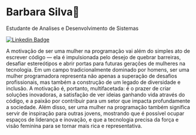 # Barbara Silva👋

Estudante de Analises e Desenvolvimento de Sistemas

[![Linkedin Badge](https://img.shields.io/badge/-barbara%20farias%20695049155-00875f?style=flat-square&logo=Linkedin&logoColor=white&link=https://www.linkedin.com/in/barbara-farias-695049155/)](https://www.linkedin.com/in/barbara-farias-695049155/)

A motivação de ser uma mulher na programação vai além do simples ato de escrever código — ela é impulsionada pelo desejo de quebrar barreiras, desafiar estereótipos e abrir portas para futuras gerações de mulheres na tecnologia. Em um campo tradicionalmente dominado por homens, ser uma mulher programadora representa não apenas a superação de desafios profissionais, mas também a construção de um legado de diversidade e inclusão. A motivação é, portanto, multifacetada: é o prazer de criar soluções inovadoras, a satisfação de ver ideias ganhando vida através do código, e a paixão por contribuir para um setor que impacta profundamente a sociedade. Além disso, ser uma mulher na programação também significa servir de inspiração para outras jovens, mostrando que é possível ocupar espaços de liderança e inovação, e que a tecnologia precisa da força e visão feminina para se tornar mais rica e representativa.



